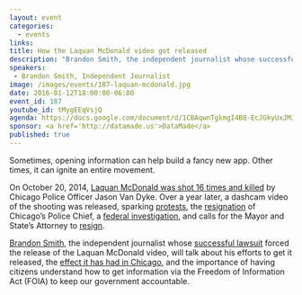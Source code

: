 ```yaml
---
layout: event
categories: 
  - events
links:
title: How the Laquan McDonald video got released
description: "Brandon Smith, the independent journalist whose successful lawsuit forced the release of the Laquan McDonald video, will talk about his efforts to get it released, the effect it has had in Chicago, and the importance of having citizens understand how to get information via the Freedom of Information Act (FOIA) to keep our government accountable."
speakers:
 - Brandon Smith, Independent Journalist
image: /images/events/187-laquan-mcdonald.jpg
date: 2016-01-12T18:00:00-06:00
event_id: 187
youtube_id: tMygEEqVsjQ
agenda: https://docs.google.com/document/d/1CBAqwnTgkmgI4B8-EcJGkyUxJMJfxNHQ_-NEmgps1tk/edit#
sponsor: <a href='http://datamade.us'>DataMade</a>
published: true
---
```


Sometimes, opening information can help build a fancy new app. Other times, it can ignite an entire movement.

On October 20, 2014, [Laquan McDonald was shot 16 times and killed](https://en.wikipedia.org/wiki/Shooting_of_Laquan_McDonald) by Chicago Police Officer Jason Van Dyke. Over a year later, a dashcam video of the shooting was released, sparking [protests](http://www.huffingtonpost.com/entry/laquan-mcdonald-chicago-protest-magnificent-mile_56589596e4b08e945feb38af), the [resignation](http://www.theatlantic.com/national/archive/2015/12/garry-mccarthy-fired-chicago/418203/) of Chicago’s Police Chief, a [federal investigation](https://www.washingtonpost.com/news/post-nation/wp/2015/12/06/justice-department-will-launch-investigation-into-practices-of-chicago-police/), and calls for the Mayor and State’s Attorney to [resign](http://www.fox32chicago.com/news/local/58725538-story).

[Brandon Smith](https://twitter.com/muckrakery), the independent journalist whose [successful lawsuit](http://www.theguardian.com/commentisfree/2015/nov/25/i-filed-suit-for-the-laquan-mcdonald-police-video-release-its-mundanity-shocked-me) forced the release of the Laquan McDonald video, will talk about his efforts to get it released, the [effect it has had in Chicago](http://america.aljazeera.com/opinions/2015/12/real-police-reform-is-unlikely-in-chicago.html), and the importance of having citizens understand how to get information via the Freedom of Information Act (FOIA) to keep our government accountable.